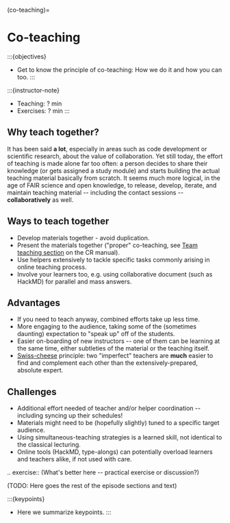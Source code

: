 (co-teaching)=

# Co-teaching

:::{objectives}
- Get to know the principle of co-teaching: How we do it and how you can too.
:::

:::{instructor-note}
- Teaching: ? min
- Exercises: ? min
:::

Why teach together?
-------------------

It has been said **a lot**, especially in areas such as code development or scientific research, about the value of collaboration.
Yet still today, the effort of teaching is made alone far too often: a person decides to share their knowledge (or gets assigned a study module) and starts building the actual teaching material basically from scratch.
It seems much more logical, in the age of FAIR science and open knowledge, to release, develop, iterate, and maintain teaching material -- including the contact sessions -- **collaboratively** as well.

Ways to teach together
----------------------

* Develop materials together - avoid duplication.
* Present the materials together ("proper" co-teaching, see [Team teaching section](https://coderefinery.github.io/manuals/team-teaching/>) on the CR manual).
* Use helpers extensively to tackle specific tasks commonly arising in online teaching process.
* Involve your learners too, e.g. using collaborative document (such as HackMD) for parallel and mass answers.

Advantages
----------

* If you need to teach anyway, combined efforts take up less time.
* More engaging to the audience, taking some of the (sometimes daunting) expectation to "speak up" off of the students.
* Easier on-boarding of new instructors -- one of them can be learning at the same time, either subtleties of the material or the teaching itself.
* [Swiss-cheese](https://en.wikipedia.org/wiki/Swiss_cheese_model) principle: two "imperfect" teachers are __much__ easier to find and complement each other than the extensively-prepared, absolute expert.

Challenges
----------

* Additional effort needed of teacher and/or helper coordination -- including syncing up their schedules!
* Materials might need to be (hopefully slightly) tuned to a specific target audience.
* Using simultaneous-teaching strategies is a learned skill, not identical to the classical lecturing.
* Online tools (HackMD, type-alongs) can potentially overload learners and teachers alike, if not used with care.

.. exercise::
   (What's better here -- practical exercise or discussion?)


(TODO: Here goes the rest of the episode sections and text)


:::{keypoints}
- Here we summarize keypoints.
:::
